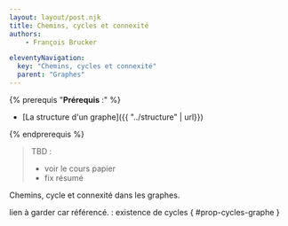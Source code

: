 ```yaml
---
layout: layout/post.njk
title: Chemins, cycles et connexité
authors: 
    - François Brucker

eleventyNavigation:
  key: "Chemins, cycles et connexité"
  parent: "Graphes"
---
```


{% prerequis "**Prérequis** :" %}

* [La structure d'un graphe]({{ "../structure" | url}})

{% endprerequis %}

> TBD : 
> * voir le cours papier
> * fix résumé

<!-- début résumé -->

Chemins, cycle et connexité dans les graphes.

<!-- fin résumé -->


lien à garder car référencé. : 
existence de cycles { #prop-cycles-graphe }